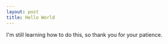 ```yaml
---
layout: post
title: Hello World
---
```


I'm still learning how to do this, so thank you for your patience.
